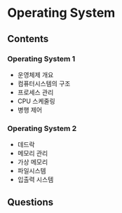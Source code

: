 # Operating System

## Contents
### Operating System 1
- 운영체제 개요
- 컴퓨터시스템의 구조
- 프로세스 관리
- CPU 스케줄링
- 병행 제어
### Operating System 2
- 데드락
- 메모리 관리
- 가상 메모리
- 파일시스템
- 입출력 시스템

## Questions